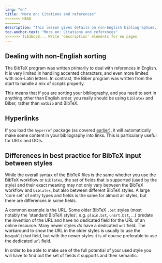 ```yaml
---
lang: "en"
title: "More on: Citations and references"
<<<<<<< HEAD
=======
description: "This lesson gives details on non-English bibliographies, how to make references into hyperlinks, and highlights the main differences between BibTeX styles."
toc-anchor-text: "More on: Citations and references"
>>>>>>> fcb3bc38... Write 'description' elements for en pages
---
```


## Dealing with non-English sorting

The BibTeX program was written primarily to deal with references in English. It
is very limited in handling accented characters, and even more limited with
non-Latin letters. In contrast, the Biber program was written from the start to
handle a mix of scripts properly.

This means that if you are sorting your bibliography, and you need to sort in
anything other than English order, you really should be using `biblatex` and
Biber, rather than `natbib` and BibTeX.

## Hyperlinks

If you load the `hyperref` package (as covered [earlier](more-09)), it will
automatically make some content in your bibliography into links. This is
particularly useful for URLs and DOIs.

## Differences in best practice for BibTeX input between styles

While the overall syntax of the BibTeX files is the same whether you use the
BibTeX workflow or `biblatex`, the set of fields that is supported (used by the
style) and their exact meaning may not only vary between the BibTeX workflow
and `biblatex`, but also between different BibTeX styles. A large 'core set' of
entry types and fields is the same for almost all styles, but there are
differences in some fields.

A common example is the URL. Some older BibTeX `.bst` styles (most notably
the 'standard BibTeX styles', e.g. `plain.bst`, `unsrt.bst`, ...) predate
the invention of the URL and have no dedicated field for the URL of an online
resource. Many newer styles _do_ have a dedicated `url` field. The workaround
to show the URL in the older styles is usually to use the `howpublished` field,
but with the newer styles it is of course preferable to use the dedicated
`url` field.

In order to be able to make use of the full potential of your used style you
will have to find out the set of fields it supports and their semantic.
